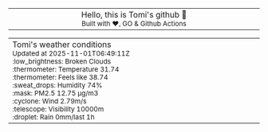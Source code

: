 
<div align="center">
<table>
<tbody>
<td align="center">
<img width="2000" height="0"><br>
Hello, this is Tomi's github 👋<br>
<sup>Built with ❤️, GO & Github Actions</sup><br>
<img width="2000" height="0">
</td>
</tbody>
</table>
</div>
<table>
<tbody>
<td align="left">
<img width="2000" height="0"><br>
Tomi's weather conditions<br>
<sup>Updated at 2025-11-01T06:49:11Z</sup><br>
<sup>:low_brightness: Broken Clouds</sup><br>
<sup>:thermometer: Temperature 31.74 </sup><br>
<sup>:thermometer: Feels like 38.74</sup><br>
<sup>:sweat_drops: Humidity 74%</sup><br>
<sup>:mask: PM2.5 12.75 μg/m3</sup><br>
<sup>:cyclone: Wind 2.79m/s </sup><br>
<sup>:telescope: Visibility 10000m </sup><br>
<sup>:droplet: Rain 0mm/last 1h </sup><br>
<img width="2000" height="0">
</td>
<td align="left">
<img width="2000" height="0"><br>
<br>
<img width="2000" height="0">
</td>
</tbody>
</table>
</div>
    